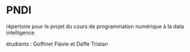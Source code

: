 # PNDI
répertoire pour le projet du cours de programmation numérique à la data intelligence

étudiants : Goffinet Flavie et Daffe Tristan
